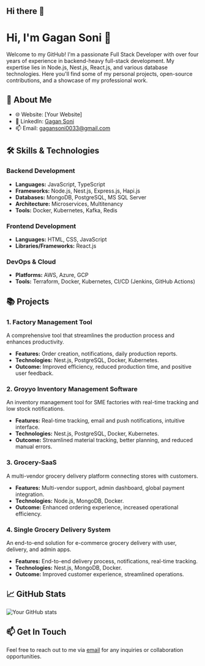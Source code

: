 ## Hi there 👋

<!--
**snap-gig/snap-gig** is a ✨ _special_ ✨ repository because its `README.md` (this file) appears on your GitHub profile.

Here are some ideas to get you started:

- 🔭 I’m currently working on ...
- 🌱 I’m currently learning ...
- 👯 I’m looking to collaborate on ...
- 🤔 I’m looking for help with ...
- 💬 Ask me about ...
- 📫 How to reach me: ...
- 😄 Pronouns: ...
- ⚡ Fun fact: ...
-->

# Hi, I'm Gagan Soni 👋

Welcome to my GitHub! I'm a passionate Full Stack Developer with over four years of experience in backend-heavy full-stack development. My expertise lies in Node.js, Nest.js, React.js, and various database technologies. Here you'll find some of my personal projects, open-source contributions, and a showcase of my professional work.

## 🚀 About Me

- 🌐 Website: [Your Website]
- 💼 LinkedIn: [Gagan Soni](https://www.linkedin.com/in/gaganswarnkar/)
- 📫 Email: [gagansoni0033@gmail.com](gagansoni0033@gmail.com)

## 🛠️ Skills & Technologies

### Backend Development
- **Languages:** JavaScript, TypeScript
- **Frameworks:** Node.js, Nest.js, Express.js, Hapi.js
- **Databases:** MongoDB, PostgreSQL, MS SQL Server
- **Architecture:** Microservices, Multitenancy
- **Tools:** Docker, Kubernetes, Kafka, Redis

### Frontend Development
- **Languages:** HTML, CSS, JavaScript
- **Libraries/Frameworks:** React.js

### DevOps & Cloud
- **Platforms:** AWS, Azure, GCP
- **Tools:** Terraform, Docker, Kubernetes, CI/CD (Jenkins, GitHub Actions)

## 📚 Projects

### 1. **Factory Management Tool**
A comprehensive tool that streamlines the production process and enhances productivity.

- **Features:** Order creation, notifications, daily production reports.
- **Technologies:** Nest.js, PostgreSQL, Docker, Kubernetes.
- **Outcome:** Improved efficiency, reduced production time, and positive user feedback.

### 2. **Groyyo Inventory Management Software**
An inventory management tool for SME factories with real-time tracking and low stock notifications.

- **Features:** Real-time tracking, email and push notifications, intuitive interface.
- **Technologies:** Nest.js, PostgreSQL, Docker, Kubernetes.
- **Outcome:** Streamlined material tracking, better planning, and reduced manual errors.

### 3. **Grocery-SaaS**
A multi-vendor grocery delivery platform connecting stores with customers.

- **Features:** Multi-vendor support, admin dashboard, global payment integration.
- **Technologies:** Node.js, MongoDB, Docker.
- **Outcome:** Enhanced ordering experience, increased operational efficiency.

### 4. **Single Grocery Delivery System**
An end-to-end solution for e-commerce grocery delivery with user, delivery, and admin apps.

- **Features:** End-to-end delivery process, notifications, real-time tracking.
- **Technologies:** Nest.js, MongoDB, Docker.
- **Outcome:** Improved customer experience, streamlined operations.

## 📈 GitHub Stats

![Your GitHub stats](https://github-readme-stats.vercel.app/api?username=snap-gig&show_icons=true&theme=radical)

## 📫 Get In Touch

Feel free to reach out to me via [email](mailto:gagansoni0033@gmail.com) for any inquiries or collaboration opportunities.

